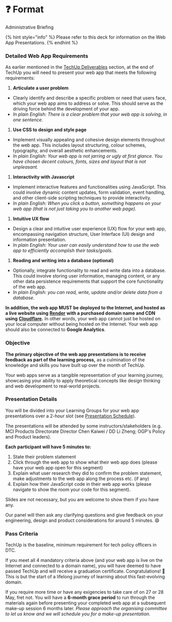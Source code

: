 # ❓ Format

Administrative Briefing

{% hint style="info" %}
Please refer to this deck for information on the Web App Presentations.
{% endhint %}

### Detailed Web App Requirements <a href="#detailed-web-app-requirements" id="detailed-web-app-requirements"></a>

As earlier mentioned in the [TechUp Deliverables](../about-techup/expected-deliverables.md) section, at the end of TechUp you will need to present your web app that meets the following requirements:

1. **Articulate a user problem**

* Clearly identify and describe a specific problem or need that users face, which your web app aims to address or solve. This should serve as the driving force behind the development of your app.
* _In plain English: There is a clear problem that your web app is solving, in one sentence._

1. **Use CSS to design and style page**

* Implement visually appealing and cohesive design elements throughout the web app. This includes layout structuring, colour schemes, typography, and overall aesthetic enhancements.
* _In plain English: Your web app is not jarring or ugly at first glance. You have chosen decent colours, fonts, sizes and layout that is not unpleasant._

1. **Interactivity with Javascript**

* Implement interactive features and functionalities using JavaScript. This could involve dynamic content updates, form validation, event handling, and other client-side scripting techniques to provide interactivity.
* _In plain English: When you click a button, something happens on your web app (that is not just taking you to another web page)._

1. **Intuitive UX flow**

* Design a clear and intuitive user experience (UX) flow for your web app, encompassing navigation structure, User Interface (UI) design and information presentation.
* _In plain English: Your user can easily understand how to use the web app to efficiently accomplish their tasks/goals._

1. **Reading and writing into a database (optional)**

* Optionally, integrate functionality to read and write data into a database. This could involve storing user information, managing content, or any other data persistence requirements that support the core functionality of the web app.
* _In plain English: you can read, write, update and/or delete data from a database._

**In addition, the web app MUST be deployed to the Internet, and hosted as a live website using** [**Render**](https://info.techup.live/admin-instructions/tooling-and-software/render) **with a purchased domain name and CDN using** [**Cloudflare**](../readme/tooling-and-software/cloudflare.md)**.** In other words, your web app cannot just be hosted on your local computer without being hosted on the Internet. Your web app should also be connected to **Google Analytics**.

### Objective <a href="#objective" id="objective"></a>

**The primary objective of the web app presentations is to receive feedback as part of the learning process,** as a culmination of the knowledge and skills you have built up over the month of TechUp.

Your web apps serve as a tangible representation of your learning journey, showcasing your ability to apply theoretical concepts like design thinking and web development to real-world projects.

### Presentation Details <a href="#presentation-details" id="presentation-details"></a>

You will be divided into your Learning Groups for your web app presentations over a 2-hour slot (see [Presentation Schedule](presentation-schedule.md)).

The presentations will be attended by some instructors/stakeholders (e.g. MCI Products Directorate Director Chen Kaiwei / DD Li Zheng; OGP's Policy and Product leaders).

**Each participant will have 5 minutes to:**

1. State their problem statement
2. Click through the web app to show what their web app does (please have your web app open for this segment)
3. Explain what user research they did to confirm the problem statement, make adjustments to the web app along the process etc. (if any)
4. Explain how their JavaScript code in their web app works (please navigate to show the room your code for this segment).

Slides are not necessary, but you are welcome to show them if you have any.

Our panel will then ask any clarifying questions and give feedback on your engineering, design and product considerations for around 5 minutes. 😄

### Pass Criteria <a href="#pass-criteria" id="pass-criteria"></a>

TechUp is the baseline, minimum requirement for tech policy officers in DTC.

If you meet all 4 mandatory criteria above (and your web app is live on the Internet and connected to a domain name), you will have deemed to have passed TechUp and will receive a graduation certificate. Congratulations! 👏 This is but the start of a lifelong journey of learning about this fast-evolving domain.

If you require more time or have any exigencies to take care of on 27 or 28 May, fret not. You will have a **6-month grace period** to run through the materials again before presenting your completed web app at a subsequent make-up session 6 months later. _Please approach the organising committee to let us know and we will schedule you for a make-up presentation._
